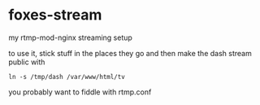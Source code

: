 # foxes-stream
my rtmp-mod-nginx streaming setup

to use it, stick stuff in the places they go
and then make the dash stream public with

```
ln -s /tmp/dash /var/www/html/tv
```

you probably want to fiddle with rtmp.conf

